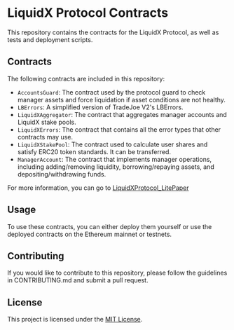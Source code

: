 # LiquidX Protocol Contracts
This repository contains the contracts for the LiquidX Protocol, as well as tests and deployment scripts.

## Contracts
The following contracts are included in this repository:

- `AccountsGuard`: The contract used by the protocol guard to check manager assets and force liquidation if asset conditions are not healthy.
- `LBErrors`: A simplified version of TradeJoe V2's LBErrors.
- `LiquidXAggregator`: The contract that aggregates manager accounts and LiquidX stake pools.
- `LiquidXErrors`: The contract that contains all the error types that other contracts may use.
- `LiquidXStakePool`: The contract used to calculate user shares and satisfy ERC20 token standards. It can be transferred.
- `ManagerAccount`: The contract that implements manager operations, including adding/removing liquidity, borrowing/repaying assets, and depositing/withdrawing funds.

For more information, you can go to [LiquidXProtocol_LitePaper]()

## Usage
To use these contracts, you can either deploy them yourself or use the deployed contracts on the Ethereum mainnet or testnets. 

## Contributing
If you would like to contribute to this repository, please follow the guidelines in CONTRIBUTING.md and submit a pull request.

## License
This project is licensed under the [MIT License](LICENSE).
